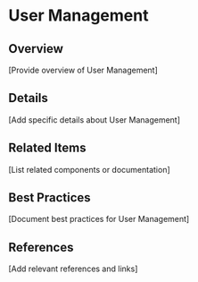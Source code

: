 # User Management

## Overview

[Provide overview of User Management]

## Details

[Add specific details about User Management]

## Related Items

[List related components or documentation]

## Best Practices

[Document best practices for User Management]

## References

[Add relevant references and links]
